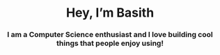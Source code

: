 <h1 align="center">Hey, I’m Basith</h1>
<h3 align="center">I am a Computer Science enthusiast and I love building cool things that people enjoy using!</h3>
</br>
